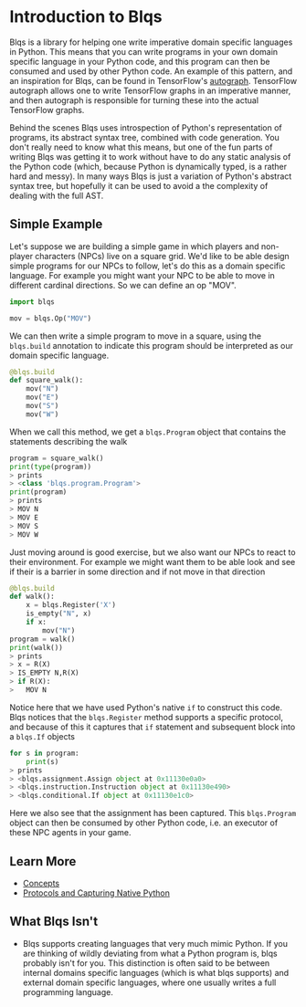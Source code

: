 # Introduction to Blqs

Blqs is a library for helping one write imperative domain specific languages in Python.
This means that you can write programs in your own domain specific language in your
Python code, and this program can then be consumed and used by other Python code.
An example of this pattern, and an inspiration for Blqs, can be found in
TensorFlow's [autograph](https://arxiv.org/abs/1810.08061). TensorFlow autograph
allows one to write TensorFlow graphs in an imperative manner, and then autograph
is responsible for turning these into the actual TensorFlow graphs.

Behind the scenes Blqs uses introspection of Python's representation of programs,
its abstract syntax tree, combined with code generation.  You don't really need
to know what this means, but one of the fun parts of writing Blqs was getting
it to work without have to do any static analysis of the Python code (which,
because Python is dynamically typed, is a rather hard and messy).  In many ways
Blqs is just a variation of Python's abstract syntax tree, but hopefully it
can be used to avoid a the complexity of dealing with the full AST.

## Simple Example

Let's suppose we are building a simple game in which players and non-player
characters (NPCs) live on a square grid.  We'd like to be able design simple
programs for our NPCs to follow, let's do this as a domain specific language.
For example you might want your NPC to be able to move in different cardinal
directions. So we can define an op "MOV".
```python
import blqs

mov = blqs.Op("MOV")
```
We can then write a simple program to move in a square, using the `blqs.build`
annotation to indicate this program should be interpreted as our domain
specific language.
```python
@blqs.build
def square_walk():
    mov("N")
    mov("E")
    mov("S")
    mov("W")
```
When we call this method, we get a `blqs.Program` object that contains the
statements describing the walk
```python
program = square_walk()
print(type(program))
> prints
> <class 'blqs.program.Program'>
print(program)
> prints
> MOV N
> MOV E
> MOV S
> MOV W
```
Just moving around is good exercise, but we also want our NPCs to react to their
environment. For example we might want them to be able look and see if their is
a barrier in some direction and if not move in that direction
```python
@blqs.build
def walk():
    x = blqs.Register('X')
    is_empty("N", x)
    if x:
        mov("N")
program = walk()
print(walk())
> prints
> x = R(X)
> IS_EMPTY N,R(X)
> if R(X):
>   MOV N
```
Notice here that we have used Python's native `if` to construct this code. Blqs
notices that the `blqs.Register` method supports a specific protocol, and because
of this it captures that `if` statement and subsequent block into a `blqs.If`
objects
```python
for s in program:
    print(s)
> prints
> <blqs.assignment.Assign object at 0x11130e0a0>
> <blqs.instruction.Instruction object at 0x11130e490>
> <blqs.conditional.If object at 0x11130e1c0>
```
Here we also see that the assignment has been captured.  This `blqs.Program`
object can then be consumed by other Python code, i.e. an executor of these
NPC agents in your game.

## Learn More

* [Concepts](concepts.md)
* [Protocols and Capturing Native Python](protocols)


## What Blqs Isn't

* Blqs supports creating languages that very much mimic Python. If you are thinking
of wildly deviating from what a Python program is, blqs probably isn't for you. This
distinction is often said to be between internal domains specific languages (which is
what blqs supports) and external domain specific languages, where one usually writes
a full programming language.
